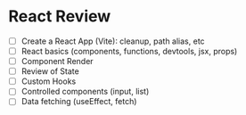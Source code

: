# React Review

- [ ] Create a React App (Vite): cleanup, path alias, etc
- [ ] React basics (components, functions, devtools, jsx, props)
- [ ] Component Render
- [ ] Review of State
- [ ] Custom Hooks
- [ ] Controlled components (input, list)
- [ ] Data fetching (useEffect, fetch)
